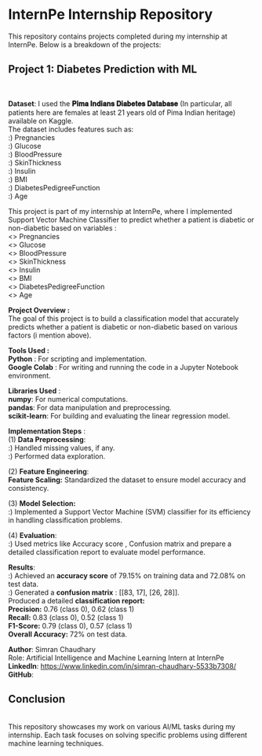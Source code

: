 # InternPe Internship Repository

This repository contains projects completed during my internship at InternPe. Below is a breakdown of the projects:

## Project 1: Diabetes Prediction with ML
<br>

**Dataset**: I used the **𝐏𝐢𝐦𝐚 𝐈𝐧𝐝𝐢𝐚𝐧𝐬 𝐃𝐢𝐚𝐛𝐞𝐭𝐞𝐬 𝐃𝐚𝐭𝐚𝐛𝐚𝐬𝐞** (In particular, all patients here are females at least 21 years old of Pima Indian heritage) available on Kaggle.
<br>
The dataset includes features such as:
<br>
:) Pregnancies
<br>
:) Glucose
<br>
:) BloodPressure
<br>
:) SkinThickness
<br>
:) Insulin
<br>
:) BMI
<br>
:) DiabetesPedigreeFunction
<br>
:) Age 
<br>


This project is part of my internship at InternPe, where I implemented Support Vector Machine Classifier to predict whether a patient is diabetic or non-diabetic based on variables :
<br>
<> Pregnancies
<br>
<> Glucose
<br>
<> BloodPressure
<br>
<> SkinThickness
<br>
<> Insulin
<br>
<> BMI
<br>
<> DiabetesPedigreeFunction
<br>
<> Age 
<br>

**Project Overview :**
<br>
The goal of this project is to build a classification model that accurately predicts whether a patient is diabetic or non-diabetic based on various factors (i mention above). 
<br>

**Tools Used :**
<br>
**Python** : For scripting and implementation.
<br>
**Google Colab** : For writing and running the code in a Jupyter Notebook environment.
<br>

**Libraries Used** :
<br>
**numpy**: For numerical computations.
<br>
**pandas**: For data manipulation and preprocessing.
<br>
**scikit-learn**: For building and evaluating the linear regression model.
<br>

**Implementation Steps** :
<br>
(1) **Data Preprocessing**: 
<br>
:) Handled missing values, if any.
<br>
:) Performed data exploration.
<br>

(2) **Feature Engineering**:
<br>
**Feature Scaling:** Standardized the dataset to ensure model accuracy and consistency.
<br>

(3) **Model Selection:**
<br>
:) Implemented a Support Vector Machine (SVM) classifier for its efficiency in handling classification problems.
<br>

(4) **Evaluation**:
<br>
:) Used metrics like Accuracy score , Confusion matrix and prepare a detailed classification report to evaluate model performance.
<br>

**Results**:
<br>
:) Achieved an **accuracy score** of 79.15% on training data and 72.08% on test data.
<br>
:) Generated a **confusion matrix** : [[83, 17], [26, 28]].
<br>
Produced a detailed **classification report:**
<br>
**Precision:** 0.76 (class 0), 0.62 (class 1)
<br>
**Recall:** 0.83 (class 0), 0.52 (class 1)
<br>
**F1-Score:** 0.79 (class 0), 0.57 (class 1)
<br>
**Overall Accuracy:** 72% on test data.

**Author**: Simran Chaudhary
<br>
Role: Artificial Intelligence and Machine Learning Intern at InternPe
<br>
**LinkedIn**: https://www.linkedin.com/in/simran-chaudhary-5533b7308/
<br>
**GitHub**: 
<br>

## Conclusion
<br>
This repository showcases my work on various AI/ML tasks during my internship. Each task focuses on solving specific problems using different machine learning techniques.

